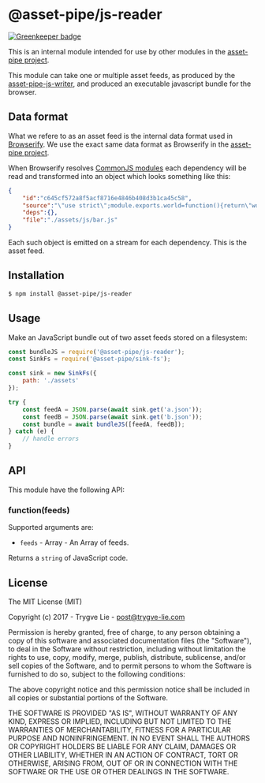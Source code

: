 # @asset-pipe/js-reader

[![Greenkeeper badge](https://badges.greenkeeper.io/asset-pipe/asset-pipe-js-reader.svg)](https://greenkeeper.io/)

This is an internal module intended for use by other modules in the [asset-pipe project][asset-pipe].

This module can take one or multiple asset feeds, as produced by the [asset-pipe-js-writer][asset-pipe-js-writer], and produced an executable javascript bundle for the browser.



## Data format

What we refere to as an asset feed is the internal data format used in [Browserify][browserify]. We
use the exact same data format as Browserify in the [asset-pipe project][asset-pipe].

When Browserify resolves [CommonJS modules][commonjs] each dependency will be read and transformed
into an object which looks something like this:

```json
{
    "id":"c645cf572a8f5acf8716e4846b408d3b1ca45c58",
    "source":"\"use strict\";module.exports.world=function(){return\"world\"};",
    "deps":{},
    "file":"./assets/js/bar.js"
}
```

Each such object is emitted on a stream for each dependency. This is the asset feed.



## Installation

```bash
$ npm install @asset-pipe/js-reader
```


## Usage

Make an JavaScript bundle out of two asset feeds stored on a filesystem:

```js
const bundleJS = require('@asset-pipe/js-reader');
const SinkFs = require('@asset-pipe/sink-fs');

const sink = new SinkFs({
    path: './assets'
});

try {
    const feedA = JSON.parse(await sink.get('a.json'));
    const feedB = JSON.parse(await sink.get('b.json'));
    const bundle = await bundleJS([feedA, feedB]);
} catch (e) {
    // handle errors
}
```



## API

This module have the following API:

### function(feeds)

Supported arguments are:

 * `feeds` - Array - An Array of feeds.

Returns a `string` of JavaScript code.


## License

The MIT License (MIT)

Copyright (c) 2017 - Trygve Lie - post@trygve-lie.com

Permission is hereby granted, free of charge, to any person obtaining a copy
of this software and associated documentation files (the "Software"), to deal
in the Software without restriction, including without limitation the rights
to use, copy, modify, merge, publish, distribute, sublicense, and/or sell
copies of the Software, and to permit persons to whom the Software is
furnished to do so, subject to the following conditions:

The above copyright notice and this permission notice shall be included in
all copies or substantial portions of the Software.

THE SOFTWARE IS PROVIDED "AS IS", WITHOUT WARRANTY OF ANY KIND, EXPRESS OR
IMPLIED, INCLUDING BUT NOT LIMITED TO THE WARRANTIES OF MERCHANTABILITY,
FITNESS FOR A PARTICULAR PURPOSE AND NONINFRINGEMENT. IN NO EVENT SHALL THE
AUTHORS OR COPYRIGHT HOLDERS BE LIABLE FOR ANY CLAIM, DAMAGES OR OTHER
LIABILITY, WHETHER IN AN ACTION OF CONTRACT, TORT OR OTHERWISE, ARISING FROM,
OUT OF OR IN CONNECTION WITH THE SOFTWARE OR THE USE OR OTHER DEALINGS IN
THE SOFTWARE.



[commonjs]: https://nodejs.org/docs/latest/api/modules.html
[asset-pipe]: https://github.com/asset-pipe
[browserify]: https://github.com/substack/node-browserify
[asset-pipe-js-writer]: https://github.com/asset-pipe/asset-pipe-js-writer
